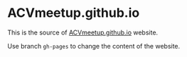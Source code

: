 # ACVmeetup.github.io

This is the source of [ACVmeetup.github.io](https://acvmeetup.github.io/) website. 

Use branch `gh-pages` to change the content of the website.

